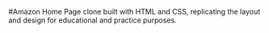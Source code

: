 #Amazon Home Page clone built with HTML and CSS, replicating the layout and design for educational and practice purposes.

